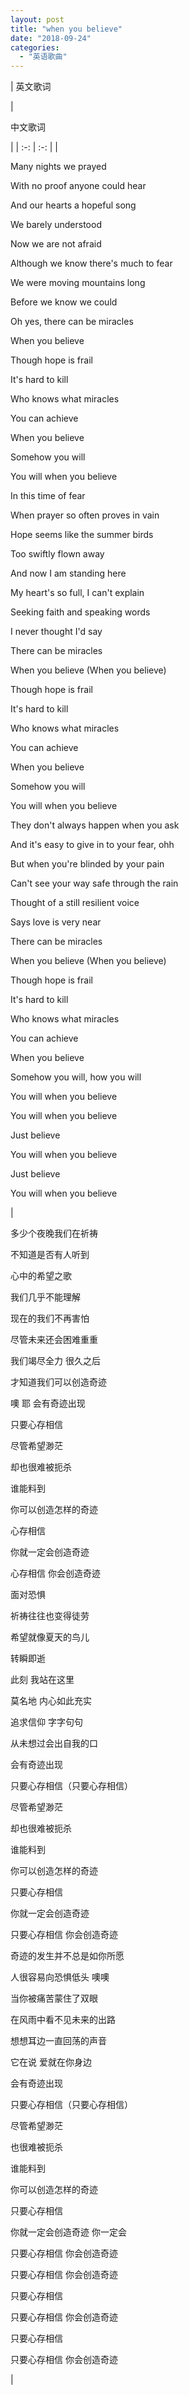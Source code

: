 ```yaml
---
layout: post
title: "when you believe"
date: "2018-09-24"
categories: 
  - "英语歌曲"
---
```


| 
英文歌词

 | 

中文歌词

 |
| :-: | :-: |
| 

Many nights we prayed

With no proof anyone could hear

And our hearts a hopeful song

We barely understood

Now we are not afraid

Although we know there's much to fear

We were moving mountains long

Before we know we could

Oh yes, there can be miracles

When you believe

Though hope is frail

It's hard to kill

Who knows what miracles

You can achieve

When you believe

Somehow you will

You will when you believe

In this time of fear

When prayer so often proves in vain

Hope seems like the summer birds

Too swiftly flown away

And now I am standing here

My heart's so full, I can't explain

Seeking faith and speaking words

I never thought I'd say

There can be miracles

When you believe (When you believe)

Though hope is frail

It's hard to kill

Who knows what miracles

You can achieve

When you believe

Somehow you will

You will when you believe

They don't always happen when you ask

And it's easy to give in to your fear, ohh

But when you're blinded by your pain

Can't see your way safe through the rain

Thought of a still resilient voice

Says love is very near

There can be miracles

When you believe (When you believe)

Though hope is frail

It's hard to kill

Who knows what miracles

You can achieve

When you believe

Somehow you will, how you will

You will when you believe

You will when you believe

Just believe

You will when you believe

Just believe

You will when you believe

 | 

多少个夜晚我们在祈祷

不知道是否有人听到

心中的希望之歌

我们几乎不能理解

现在的我们不再害怕

尽管未来还会困难重重

我们竭尽全力 很久之后

才知道我们可以创造奇迹

噢 耶 会有奇迹出现

只要心存相信

尽管希望渺茫

却也很难被扼杀

谁能料到

你可以创造怎样的奇迹

心存相信

你就一定会创造奇迹

心存相信 你会创造奇迹

面对恐惧

祈祷往往也变得徒劳

希望就像夏天的鸟儿

转瞬即逝

此刻 我站在这里

莫名地 内心如此充实

追求信仰 字字句句

从未想过会出自我的口

会有奇迹出现

只要心存相信（只要心存相信）

尽管希望渺茫

却也很难被扼杀

谁能料到

你可以创造怎样的奇迹

只要心存相信

你就一定会创造奇迹

只要心存相信 你会创造奇迹

奇迹的发生并不总是如你所愿

人很容易向恐惧低头 噢噢

当你被痛苦蒙住了双眼

在风雨中看不见未来的出路

想想耳边一直回荡的声音

它在说 爱就在你身边

会有奇迹出现

只要心存相信（只要心存相信）

尽管希望渺茫

也很难被扼杀

谁能料到

你可以创造怎样的奇迹

只要心存相信

你就一定会创造奇迹 你一定会

只要心存相信 你会创造奇迹

只要心存相信 你会创造奇迹

只要心存相信

只要心存相信 你会创造奇迹

只要心存相信

只要心存相信 你会创造奇迹

 |
